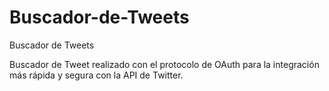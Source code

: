 Buscador-de-Tweets
==================

Buscador de Tweets

Buscador de Tweet realizado con el protocolo de OAuth para la integración más rápida y segura con la API de Twitter.
